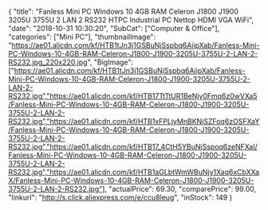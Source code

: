 {
	"title": "Fanless Mini PC Windows 10 4GB RAM Celeron J1800 J1900 3205U 3755U 2 LAN 2 RS232 HTPC Industrial PC Nettop HDMI VGA WiFi",
	"date": "2018-10-31 10:30:20",
	"SubCat": ["Computer & Office"],
	"categories": ["Mini PC"],
	"thumbnailImage": "https://ae01.alicdn.com/kf/HTB1tJn3j1GSBuNjSspbq6AiipXab/Fanless-Mini-PC-Windows-10-4GB-RAM-Celeron-J1800-J1900-3205U-3755U-2-LAN-2-RS232.jpg_220x220.jpg",
	"BigImage": ["https://ae01.alicdn.com/kf/HTB1tJn3j1GSBuNjSspbq6AiipXab/Fanless-Mini-PC-Windows-10-4GB-RAM-Celeron-J1800-J1900-3205U-3755U-2-LAN-2-RS232.jpg","https://ae01.alicdn.com/kf/HTB17TtTtUR1BeNjy0Fmq6z0wVXa5/Fanless-Mini-PC-Windows-10-4GB-RAM-Celeron-J1800-J1900-3205U-3755U-2-LAN-2-RS232.jpg","https://ae01.alicdn.com/kf/HTB1xFPLjyMnBKNjSZFoq6zOSFXaY/Fanless-Mini-PC-Windows-10-4GB-RAM-Celeron-J1800-J1900-3205U-3755U-2-LAN-2-RS232.jpg","https://ae01.alicdn.com/kf/HTB17_4CtH5YBuNjSspoq6zeNFXaI/Fanless-Mini-PC-Windows-10-4GB-RAM-Celeron-J1800-J1900-3205U-3755U-2-LAN-2-RS232.jpg","https://ae01.alicdn.com/kf/HTB1aGLbtWmWBuNjy1Xaq6xCbXXaX/Fanless-Mini-PC-Windows-10-4GB-RAM-Celeron-J1800-J1900-3205U-3755U-2-LAN-2-RS232.jpg"],
	"actualPrice": 69.30,
	"comparePrice": 99.00,
	"linkurl": "http://s.click.aliexpress.com/e/ccu8leug",
	"inStock": 149
}
